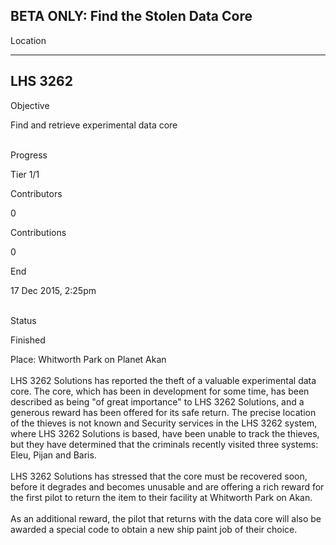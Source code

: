 ## BETA ONLY: Find the Stolen Data Core

Location

  ----------
  LHS 3262
  ----------

Objective

Find and retrieve experimental data core

\
Progress

Tier 1/1

Contributors

0

Contributions

0

End

17 Dec 2015, 2:25pm

\
Status

Finished

Place: Whitworth Park on Planet Akan\
\
LHS 3262 Solutions has reported the theft of a valuable experimental
data core. The core, which has been in development for some time, has
been described as being "of great importance" to LHS 3262 Solutions, and
a generous reward has been offered for its safe return. The precise
location of the thieves is not known and Security services in the LHS
3262 system, where LHS 3262 Solutions is based, have been unable to
track the thieves, but they have determined that the criminals recently
visited three systems: Eleu, Pijan and Baris.\
\
LHS 3262 Solutions has stressed that the core must be recovered soon,
before it degrades and becomes unusable and are offering a rich reward
for the first pilot to return the item to their facility at Whitworth
Park on Akan.\
\
As an additional reward, the pilot that returns with the data core will
also be awarded a special code to obtain a new ship paint job of their
choice.

